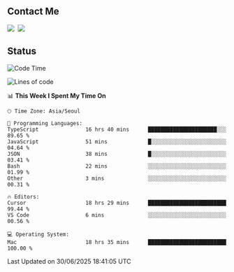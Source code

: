 ## Contact Me
<a href="https://instagram.com/_hongrok"><img src="https://img.shields.io/badge/Instagram-E4405F?style=for-the-badge&logo=Instagram&logoColor=white"/></a>&nbsp;
<img src="https://img.shields.io/badge/HongRok @hlog2e-5865F2?style=for-the-badge&logo=Discord&logoColor=white"/>&nbsp;

## Status

<!--START_SECTION:waka-->
![Code Time](http://img.shields.io/badge/Code%20Time-951%20hrs%2026%20mins-blue)

![Lines of code](https://img.shields.io/badge/From%20Hello%20World%20I%27ve%20Written-700.8%20thousand%20lines%20of%20code-blue)

📊 **This Week I Spent My Time On** 

```text
🕑︎ Time Zone: Asia/Seoul

💬 Programming Languages: 
TypeScript               16 hrs 40 mins      ██████████████████████░░░   89.65 % 
JavaScript               51 mins             █░░░░░░░░░░░░░░░░░░░░░░░░   04.64 % 
JSON                     38 mins             █░░░░░░░░░░░░░░░░░░░░░░░░   03.41 % 
Bash                     22 mins             ░░░░░░░░░░░░░░░░░░░░░░░░░   01.99 % 
Other                    3 mins              ░░░░░░░░░░░░░░░░░░░░░░░░░   00.31 % 

🔥 Editors: 
Cursor                   18 hrs 29 mins      █████████████████████████   99.44 % 
VS Code                  6 mins              ░░░░░░░░░░░░░░░░░░░░░░░░░   00.56 % 

💻 Operating System: 
Mac                      18 hrs 35 mins      █████████████████████████   100.00 % 
```


 Last Updated on 30/06/2025 18:41:05 UTC
<!--END_SECTION:waka-->
